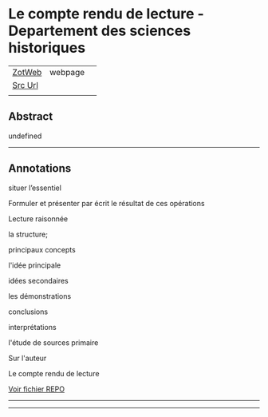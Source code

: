 
# Le compte rendu de lecture - Departement des sciences historiques



|       |       |       |
|  ---  |  ---  |  ---  |
|   [ZotWeb](http://zotero.org/users/180474/items/YET3G3JG)    | webpage      |       |
|   [Src Url](https://www.hst.ulaval.ca/services-et-ressources/guides-pedagogiques/le-compte-rendu-de-lecture/)    |       |       |
|       |       |       |


## Abstract

undefined

----

## Annotations

situer l’essentiel



Formuler et présenter par écrit le résultat de ces opérations



Lecture raisonnée



la structure;



principaux concepts



l'idée principale



idées secondaires



les démonstrations



conclusions



interprétations



l'étude de sources primaire



Sur l'auteur



Le compte rendu de lecture

  

 [Voir fichier REPO](https://github.com/jgwill/www.fichiers/blob/master/_dictations/CRL.md)






----

----

